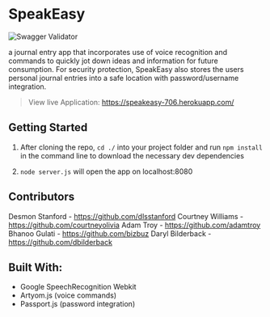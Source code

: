 # SpeakEasy

![Swagger Validator](https://img.shields.io/swagger/valid/2.0/https/raw.githubusercontent.com/OAI/OpenAPI-Specification/master/examples/v2.0/json/petstore-expanded.json.svg)

 a journal entry app that incorporates use of voice recognition and commands to quickly jot down ideas and information for future consumption. For security protection, SpeakEasy also stores the users personal journal entries into a safe location with password/username integration. 

> View live Application: https://speakeasy-706.herokuapp.com/ 

## Getting Started 

1.  After cloning the repo, `cd ./` into your project folder and run `npm install` in the command line to download the necessary dev dependencies

2.  `node server.js` will open the app on localhost:8080
   
## Contributors
Desmon Stanford - https://github.com/dlsstanford
Courtney Williams - https://github.com/courtneyolivia
Adam Troy - https://github.com/adamtroy
Bhanoo Gulati - https://github.com/bizbuz
Daryl Bilderback - https://github.com/dbilderback


## Built With:
- Google SpeechRecognition Webkit
-  Artyom.js (voice commands)
-  Passport.js (password integration)


 
